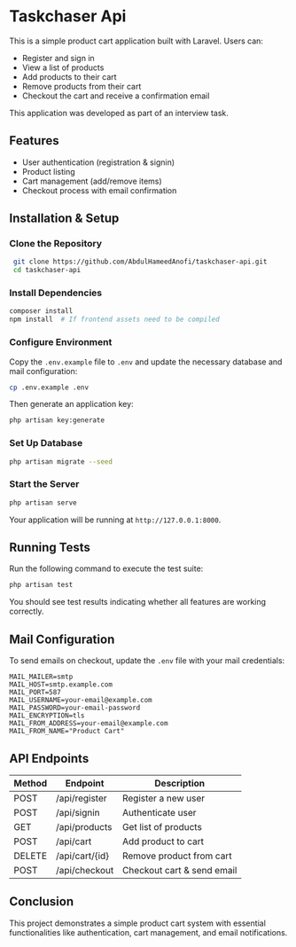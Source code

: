 # Taskchaser Api

This is a simple product cart application built with Laravel. Users can:
- Register and sign in
- View a list of products
- Add products to their cart
- Remove products from their cart
- Checkout the cart and receive a confirmation email

This application was developed as part of an interview task.

## Features
- User authentication (registration & signin)
- Product listing
- Cart management (add/remove items)
- Checkout process with email confirmation

## Installation & Setup

### Clone the Repository
```bash
 git clone https://github.com/AbdulHameedAnofi/taskchaser-api.git
 cd taskchaser-api
```

### Install Dependencies
```bash
composer install
npm install  # If frontend assets need to be compiled
```

### Configure Environment
Copy the `.env.example` file to `.env` and update the necessary database and mail configuration:
```bash
cp .env.example .env
```
Then generate an application key:
```bash
php artisan key:generate
```

### Set Up Database
```bash
php artisan migrate --seed
```

### Start the Server
```bash
php artisan serve
```

Your application will be running at `http://127.0.0.1:8000`.

## Running Tests
Run the following command to execute the test suite:
```bash
php artisan test
```

You should see test results indicating whether all features are working correctly.

## Mail Configuration
To send emails on checkout, update the `.env` file with your mail credentials:
```
MAIL_MAILER=smtp
MAIL_HOST=smtp.example.com
MAIL_PORT=587
MAIL_USERNAME=your-email@example.com
MAIL_PASSWORD=your-email-password
MAIL_ENCRYPTION=tls
MAIL_FROM_ADDRESS=your-email@example.com
MAIL_FROM_NAME="Product Cart"
```

## API Endpoints
| Method | Endpoint         | Description             |
|--------|-----------------|-------------------------|
| POST   | /api/register   | Register a new user     |
| POST   | /api/signin      | Authenticate user       |
| GET    | /api/products   | Get list of products    |
| POST   | /api/cart       | Add product to cart     |
| DELETE | /api/cart/{id}  | Remove product from cart |
| POST   | /api/checkout   | Checkout cart & send email |

## Conclusion
This project demonstrates a simple product cart system with essential functionalities like authentication, cart management, and email notifications.


